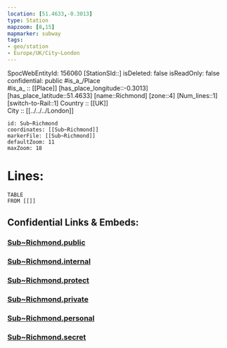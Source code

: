 ```yaml
---
location: [51.4633,-0.3013] 
type: Station 
mapzoom: [8,15] 
mapmarker: subway 
tags:
- geo/station
- Europe/UK/City~London
---
```

SpocWebEntityId: 156060
[StationSId::] 
isDeleted: false
isReadOnly: false
confidential: public
#is_a_/Place  
#is_a_ :: [[Place]] 
[has_place_longitude::-0.3013] 
[has_place_latitude::51.4633] 
[name::Richmond] 
[zone::4] 
[Num_lines::1] 
[switch-to-Rail::1] 
Country :: [[UK]]  
City :: [[../../../London]]  


```leaflet
id: Sub~Richmond
coordinates: [[Sub~Richmond]] 
markerFile: [[Sub~Richmond]] 
defaultZoom: 11 
maxZoom: 18
```


# Lines: 
```dataview
TABLE 
FROM [[]] 
```


## Confidential Links & Embeds: 

### [Sub~Richmond.public](/_public/\Earth\Continent\Europe\Europe~North\UK\England\Regions~England\London,Greater\cities~GreaterLondon\Underground\StationSub~Richmond.public.md) 

### [Sub~Richmond.internal](/_internal/\Earth\Continent\Europe\Europe~North\UK\England\Regions~England\London,Greater\cities~GreaterLondon\Underground\StationSub~Richmond.internal.md) 

### [Sub~Richmond.protect](/_protect/\Earth\Continent\Europe\Europe~North\UK\England\Regions~England\London,Greater\cities~GreaterLondon\Underground\StationSub~Richmond.protect.md) 

### [Sub~Richmond.private](/_private/\Earth\Continent\Europe\Europe~North\UK\England\Regions~England\London,Greater\cities~GreaterLondon\Underground\StationSub~Richmond.private.md) 

### [Sub~Richmond.personal](/_personal/\Earth\Continent\Europe\Europe~North\UK\England\Regions~England\London,Greater\cities~GreaterLondon\Underground\StationSub~Richmond.personal.md) 

### [Sub~Richmond.secret](/_secret/\Earth\Continent\Europe\Europe~North\UK\England\Regions~England\London,Greater\cities~GreaterLondon\Underground\StationSub~Richmond.secret.md)

